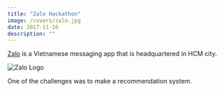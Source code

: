 ```yaml
---
title: "Zalo Hackathon"
image: /covers/zalo.jpg
date: 2017-11-16
description: ""
---
```



[Zalo](https://chat.zalo.me) is a Vietnamese messaging app that is headquartered in HCM city. 

![Zalo Logo](https://sorasystem.sirv.com/logos/zalo600.jpg)

One of the challenges was to make a recommendation system.


<!-- <div class="alert rounded shadow alert-primary">Updates: December 12, 2021: Our recommendation system eventually became ISAIAH Match</div> -->
